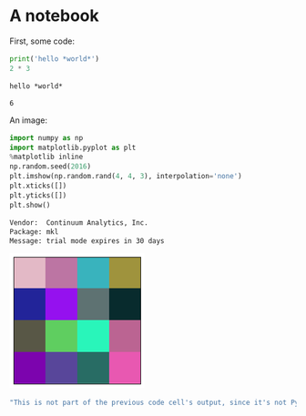 # A notebook

First, some code:

```python
print('hello *world*')
2 * 3
```

```{output:stdout}
hello *world*
```

```{output:result}
6
```

An image:

```python
import numpy as np
import matplotlib.pyplot as plt
%matplotlib inline
np.random.seed(2016)
plt.imshow(np.random.rand(4, 4, 3), interpolation='none')
plt.xticks([])
plt.yticks([])
plt.show()
```

```{output:stderr}
Vendor:  Continuum Analytics, Inc.
Package: mkl
Message: trial mode expires in 30 days
```

![<matplotlib.figure.Figure at 0x7f205474bf98>](simplenb_files/output_4_1.png)

```javascript
"This is not part of the previous code cell's output, since it's not Python."
```
